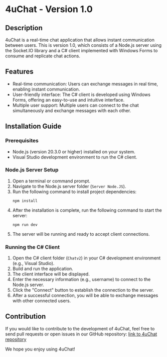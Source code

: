 # 4uChat - Version 1.0

## Description
4uChat is a real-time chat application that allows instant communication between users. This is version 1.0, which consists of a Node.js server using the Socket.IO library and a C# client implemented with Windows Forms to consume and replicate chat actions.

## Features
- Real-time communication: Users can exchange messages in real time, enabling instant communication.
- User-friendly interface: The C# client is developed using Windows Forms, offering an easy-to-use and intuitive interface.
- Multiple user support: Multiple users can connect to the chat simultaneously and exchange messages with each other.

## Installation Guide

### Prerequisites
- Node.js (version 20.3.0 or higher) installed on your system.
- Visual Studio development environment to run the C# client.

### Node.js Server Setup

1. Open a terminal or command prompt.
2. Navigate to the Node.js server folder (`Server Node.JS`).
3. Run the following command to install project dependencies:
   ```
   npm install
   ```
4. After the installation is complete, run the following command to start the server:
   ```
   npm run dev
   ```
5. The server will be running and ready to accept client connections.

### Running the C# Client

1. Open the C# client folder (`Chatv2`) in your C# development environment (e.g., Visual Studio).
2. Build and run the application.
3. The client interface will be displayed.
4. Enter the necessary information (e.g., username) to connect to the Node.js server.
5. Click the "Connect" button to establish the connection to the server.
6. After a successful connection, you will be able to exchange messages with other connected users.

## Contribution
If you would like to contribute to the development of 4uChat, feel free to send pull requests or open issues in our GitHub repository: [link to 4uChat repository](https://github.com/victor-0x29a/4uchat)

We hope you enjoy using 4uChat!

